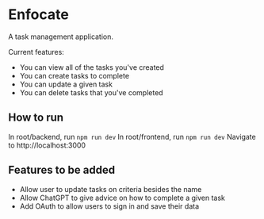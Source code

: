 # Enfocate
A task management application.

Current features:
- You can view all of the tasks you've created
- You can create tasks to complete
- You can update a given task
- You can delete tasks that you've completed

## How to run
In root/backend, run ```npm run dev```
In root/frontend, run ```npm run dev```
Navigate to http://localhost:3000

## Features to be added
- Allow user to update tasks on criteria besides the name
- Allow ChatGPT to give advice on how to complete a given task
- Add OAuth to allow users to sign in and save their data
